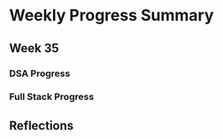 # Weekly Progress Summary  

## Week 35

### **DSA Progress**  

### **Full Stack Progress**

## **Reflections**

